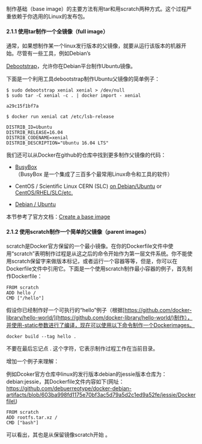 制作基础（base image）的主要方法有用tar和用scratch两种方式。这个过程严重依赖于你选用的Linux的发布包。

#### 2.1.1 使用tar制作一个全镜像（full image）

通常，如果想制作某一个linux发行版本的父镜像，就要从运行该版本的机器开始。尽管有一些工具，例如Debian’s

[Debootstrap](https://wiki.debian.org/Debootstrap)，允许你在Debian平台制作Ubuntu镜像。

下面是一个利用工具debootstrap制作Ubuntu父镜像的简单例子：

```
$ sudo debootstrap xenial xenial > /dev/null
$ sudo tar -C xenial -c . | docker import - xenial

a29c15f1bf7a

$ docker run xenial cat /etc/lsb-release

DISTRIB_ID=Ubuntu
DISTRIB_RELEASE=16.04
DISTRIB_CODENAME=xenial
DISTRIB_DESCRIPTION="Ubuntu 16.04 LTS"
```

我们还可以从Docker在github的仓库中找到更多制作父镜像的代码：

* [BusyBox](https://github.com/moby/moby/blob/master/contrib/mkimage/busybox-static)   （BusyBox 是一个集成了三百多个最常用Linux命令和工具的软件）
* CentOS / Scientific Linux CERN \(SLC\) [on Debian/Ubuntu](https://github.com/moby/moby/blob/master/contrib/mkimage/rinse) or [CentOS/RHEL/SLC/etc.](https://github.com/moby/moby/blob/master/contrib/mkimage-yum.sh)

* [Debian / Ubuntu](https://github.com/moby/moby/blob/master/contrib/mkimage/debootstrap)

本节参考了官方文档：[Create a base image](https://docs.docker.com/develop/develop-images/baseimages/)

#### 2.1.2 使用scratch制作一个简单的父镜像（parent images）

scratch是Docker官方保留的一个最小镜像。在你的Dockerfile文件中使用“scratch”表明制作过程是从这之后的命令开始作为第一层文件系统。你不能使用scratch保留字来做版本标记，或者运行一个容器等等，但是，你可以在Dockerfile文件中引用它。下面是一个使用scratch制作最小容器的例子，首先制作Dockerfile：

```
FROM scratch
ADD hello /
CMD ["/hello"]
```

假设你已经制作好一个可执行的“hello”例子（根据[https://github.com/docker-library/hello-world/](https://github.com/docker-library/hello-world/)制作），并使用-static参数进行了编译，现在可以使用以下命令制作一个Dockerimages。

```
docker build --tag hello .
```

不要在最后忘记点 . 这个字符，它表示制作过程工作在当前目录。



增加一个例子来理解：

例如Dcoker官方仓库中linux的发行版本debian的jessie版本仓库为：debian:jessie，其Dockerfile文件内容如下\(网址：https://github.com/debuerreotype/docker-debian-artifacts/blob/603ba998fd1175e70bf3ac5d79a5d2c1ed9a52fe/jessie/Dockerfile\)

```
FROM scratch
ADD rootfs.tar.xz /
CMD ["bash"]
```

可以看出，其也是从保留镜像scratch开始 。

